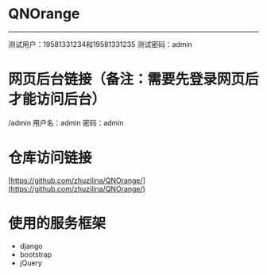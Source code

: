 # QNOrange
--- 
测试用户：19581331234和19581331235
测试密码：admin
# 网页后台链接（备注：需要先登录网页后才能访问后台）
/admin
用户名：admin
密码：admin
# 仓库访问链接
[https://github.com/zhuzilina/QNOrange/](https://github.com/zhuzilina/QNOrange/)
# 使用的服务框架
- django
- bootstrap
- jQuery
